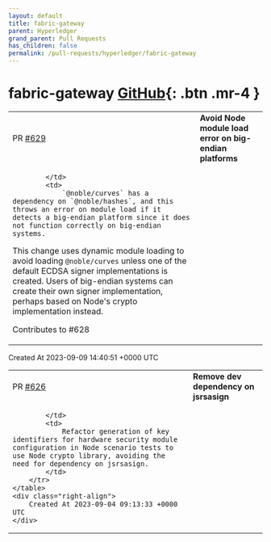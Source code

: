 ```yaml
---
layout: default
title: fabric-gateway
parent: Hyperledger
grand_parent: Pull Requests
has_children: false
permalink: /pull-requests/hyperledger/fabric-gateway
---
```


# fabric-gateway <span class="fs-3 right-align">[GitHub](https://github.com/hyperledger/fabric-gateway){: .btn .mr-4 }</span>


<div>
    <table>
        <tr>
            <td>
                PR <a href="https://github.com/hyperledger/fabric-gateway/pull/629" class=".btn">#629</a>
            </td>
            <td>
                <b>
                    Avoid Node module load error on big-endian platforms
                </b>
            </td>
        </tr>
        <tr>
            <td>
                
            </td>
            <td>
                `@noble/curves` has a dependency on `@noble/hashes`, and this throws an error on module load if it detects a big-endian platform since it does not function correctly on big-endian systems.

This change uses dynamic module loading to avoid loading `@noble/curves` unless one of the default ECDSA signer implementations is created. Users of big-endian systems can create their own signer implementation, perhaps based on Node's crypto implementation instead.

Contributes to #628
            </td>
        </tr>
    </table>
    <div class="right-align">
        Created At 2023-09-09 14:40:51 +0000 UTC
    </div>
</div>

<div>
    <table>
        <tr>
            <td>
                PR <a href="https://github.com/hyperledger/fabric-gateway/pull/626" class=".btn">#626</a>
            </td>
            <td>
                <b>
                    Remove dev dependency on jsrsasign
                </b>
            </td>
        </tr>
        <tr>
            <td>
                
            </td>
            <td>
                Refactor generation of key identifiers for hardware security module configuration in Node scenario tests to use Node crypto library, avoiding the need for dependency on jsrsasign.
            </td>
        </tr>
    </table>
    <div class="right-align">
        Created At 2023-09-04 09:13:33 +0000 UTC
    </div>
</div>


